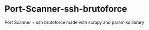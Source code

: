 # Port-Scanner-ssh-brutoforce
Port Scanner + ssh brutoforce made with scrapy and paramiko library



